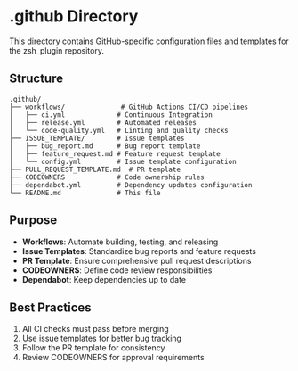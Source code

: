 # .github Directory

This directory contains GitHub-specific configuration files and templates for the zsh_plugin repository.

## Structure

```
.github/
├── workflows/              # GitHub Actions CI/CD pipelines
│   ├── ci.yml             # Continuous Integration
│   ├── release.yml        # Automated releases
│   └── code-quality.yml   # Linting and quality checks
├── ISSUE_TEMPLATE/        # Issue templates
│   ├── bug_report.md      # Bug report template
│   ├── feature_request.md # Feature request template
│   └── config.yml         # Issue template configuration
├── PULL_REQUEST_TEMPLATE.md  # PR template
├── CODEOWNERS             # Code ownership rules
├── dependabot.yml         # Dependency updates configuration
└── README.md              # This file
```

## Purpose

- **Workflows**: Automate building, testing, and releasing
- **Issue Templates**: Standardize bug reports and feature requests
- **PR Template**: Ensure comprehensive pull request descriptions
- **CODEOWNERS**: Define code review responsibilities
- **Dependabot**: Keep dependencies up to date

## Best Practices

1. All CI checks must pass before merging
2. Use issue templates for better bug tracking
3. Follow the PR template for consistency
4. Review CODEOWNERS for approval requirements
